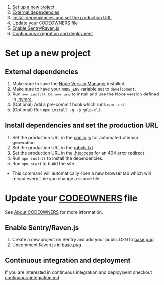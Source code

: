 1. [Set up a new project](#set-up-a-new-project)
  1. [External dependencies](#external-dependencies)
  2. [Install dependencies and set the production URL](#install-dependencies-and-set-the-production-url)
  3. [Update your CODEOWNERS file](#update-your-codeowners-file)
  4. [Enable Sentry/Raven.js](#enable-sentryravenjs)
  5. [Continuous integration and deployment](#continuous-integration-and-deployment)
  <!-- 6. [Enable greenkeeper](#enable-greenkeeper) -->


# Set up a new project


## External dependencies
1. Make sure to have the [Node Version Manager](https://github.com/creationix/nvm) installed.
2. Make sure to have your `NODE_ENV` variable set to `development`.
3. Run `nvm install && nvm use` to install and use the Node version defined in [.nvmrc](../.nvmrc).
5. (Optional) Add a pre-commit hook which runs `npm test`.
6. (Optional) Run `npm install -g -p gulp-cli`.


## Install dependencies and set the production URL
1. Set the production URL in the [config.js](../_gulpfile/config.js#L15) for automated sitemap generation
2. Set the production URL in the [robots.txt](../src/robots.txt#L1)
3. Set the production URL in the [.htaccess](../src/.htaccess#L42) for an 404 error redirect
4. Run `npm install` to install the dependencies.
5. Run `npm start` to build the site.
  * This command will automatically open a new browser tab which will reload every time you change a source file.


# Update your [CODEOWNERS](../.github/CODEOWNERS) file
See [About CODEOWNERS](https://help.github.com/articles/about-codeowners) for more information.


## Enable Sentry/Raven.js
1. Create a new project on Sentry and add your public DSN to [base.pug](../src/_templates/base.pug#L65)
2. Uncomment Raven.js in [base.pug](../src/_templates/base.pug#L63)


## Continuous integration and deployment
If you are interested in continuous integration and deployment checkout [continuous-integration.md](./continuous-integration.md)


<!--
## Enable Greenkeeper (https://greenkeeper.io/)
1. Make sure to have Greenkeeper globally installed (`npm install -g greenkeeper && greenkeeper login`)
2. Enable Greenkeeper for your repository by running `greenkeeper enable`
-->

